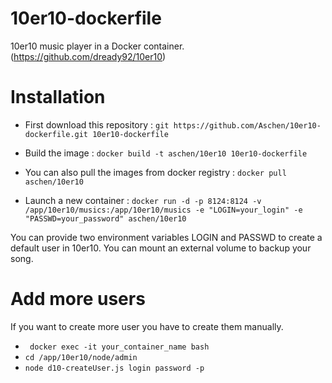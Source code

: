 # 10er10-dockerfile
10er10 music player in a Docker container. (https://github.com/dready92/10er10)

# Installation
- First download this repository : ```git https://github.com/Aschen/10er10-dockerfile.git 10er10-dockerfile```
- Build the image : ```docker build -t aschen/10er10 10er10-dockerfile ```
- You can also pull the images from docker registry : ```docker pull aschen/10er10```

- Launch a new container : ```docker run -d -p 8124:8124 -v /app/10er10/musics:/app/10er10/musics -e "LOGIN=your_login" -e "PASSWD=your_password" aschen/10er10 ```

You can provide two environment variables LOGIN and PASSWD to create a default user in 10er10.
You can mount an external volume to backup your song.

# Add more users
If you want to create more user you have to create them manually. 
- ``` docker exec -it your_container_name bash```
- ``` cd /app/10er10/node/admin ```
- ``` node d10-createUser.js login password -p ```
